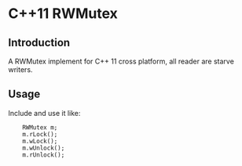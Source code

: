 # C++11 RWMutex

## Introduction

A RWMutex implement for C++ 11 cross platform, all reader are starve writers.

## Usage

Include and use it like:
```
    RWMutex m;
    m.rLock();
    m.wLock();
    m.wUnlock();
    m.rUnlock();
```